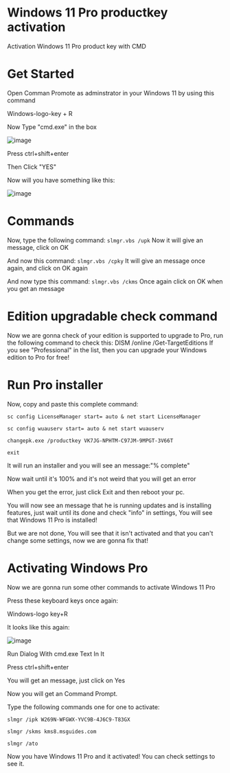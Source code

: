 # Windows 11 Pro productkey activation
Activation Windows 11 Pro product key with CMD
# Get Started
Open Comman Promote as adminstrator in your Windows 11 by using this command

Windows-logo-key + R      

Now Type "cmd.exe" in the box

![image](https://github.com/elfordanson/windows_11_pro_productkey_activation/assets/116512676/0483880c-43c7-4144-81d6-bc781906aca0) 

Press ctrl+shift+enter

Then Click "YES"

Now will you have something like this:

![image](https://github.com/elfordanson/windows_11_pro_productkey_activation/assets/116512676/e322f8ce-f447-4179-9a6d-afc2d301ae94)

# Commands

Now, type the following command: `slmgr.vbs /upk` Now it will give an message, click on OK

And now this command: `slmgr.vbs /cpky` It will give an message once again, and click on OK again

And now type this command: `slmgr.vbs /ckms` Once again click on OK when you get an message

# Edition upgradable check command

Now we are gonna check of your edition is supported to upgrade to Pro, run the following command to check this: DISM /online /Get-TargetEditions If you see "Professional" in the list, then you can upgrade your Windows edition to Pro for free!

# Run Pro installer

Now, copy and paste this complete command:

`sc config LicenseManager start= auto & net start LicenseManager`

`sc config wuauserv start= auto & net start wuauserv`

`changepk.exe /productkey VK7JG-NPHTM-C97JM-9MPGT-3V66T`

`exit`

It will run an installer and you will see an message:"% complete"

Now wait until it's 100% and it's not weird that you will get an error

When you get the error, just click Exit and then reboot your pc.

You will now see an message that he is running updates and is installing features, just wait until its done and check "info" in settings, You will see that Windows 11 Pro is installed!

But we are not done, You will see that it isn't activated and that you can't change some settings, now we are gonna fix that!

# Activating Windows Pro

Now we are gonna run some other commands to activate Windows 11 Pro

Press these keyboard keys once again:

Windows-logo key+R

It looks like this again:

![image](https://github.com/elfordanson/windows_11_pro_productkey_activation/assets/116512676/0483880c-43c7-4144-81d6-bc781906aca0) 

Run Dialog With cmd.exe Text In It

Press ctrl+shift+enter

You will get an message, just click on Yes

Now you will get an Command Prompt.

Type the following commands one for one to activate:

`slmgr /ipk W269N-WFGWX-YVC9B-4J6C9-T83GX`

`slmgr /skms kms8.msguides.com`

`slmgr /ato`

Now you have Windows 11 Pro and it activated! You can check settings to see it.
